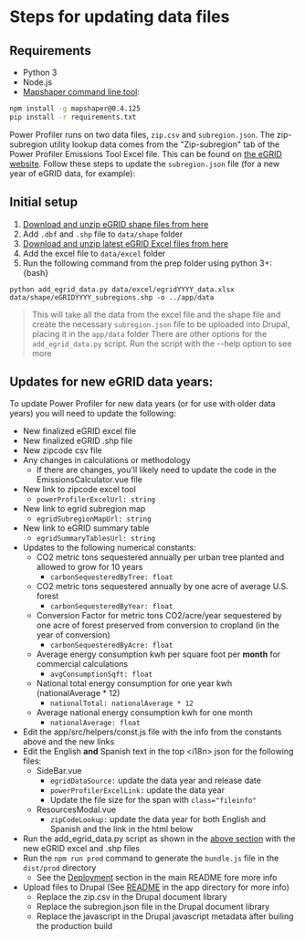 # Steps for updating data files

## Requirements
- Python 3
- Node.js
- [Mapshaper command line tool](https://github.com/mbloch/mapshaper):
```bash
npm install -g mapshaper@0.4.125
pip install -r requirements.txt
```

Power Profiler runs on two data files, `zip.csv` and `subregion.json`. The zip-subregion utility lookup data comes from the "Zip-subregion" tab of the Power Profiler Emissions Tool Excel file. This can be found on [the eGRID website](https://www.epa.gov/egrid). Follow these steps to update the `subregion.json` file (for a new year of eGRID data, for example):

## Initial setup

1. [Download and unzip eGRID shape files from here](https://www.epa.gov/egrid/egrid-mapping-files)
2. Add `.dbf` and `.shp` file to `data/shape` folder
3. [Download and unzip latest eGRID Excel files from here](https://www.epa.gov/egrid/download-data)
3. Add the excel file to `data/excel` folder
4. Run the following command from the prep folder using python 3+:
{bash}
```
python add_egrid_data.py data/excel/egridYYYY_data.xlsx data/shape/eGRIDYYYY_subregions.shp -o ../app/data
```
> This will take all the data from the excel file and the shape file and create the necessary `subregion.json` file to be uploaded into Drupal, placing it in the `app/data` folder
> There are other options for the `add_egrid_data.py` script. Run the script with the --help option to see more

## Updates for new eGRID data years:

To update Power Profiler for new data years (or for use with older data years) you will need to update the following:

*	New finalized eGRID excel file
* New finalized eGRID .shp file
*	New zipcode csv file
*	Any changes in calculations or methodology
    * If there are changes, you'll likely need to update the code in the EmissionsCalculator.vue file
*	New link to zipcode excel tool
    * `powerProfilerExcelUrl: string`
*	New link to egrid subregion map
    * `egridSubregionMapUrl: string`
*	New link to eGRID summary table
    * `egridSummaryTablesUrl: string`
*	Updates to the following numerical constants:
    *	CO2 metric tons sequestered annually per urban tree planted and allowed to grow for 10 years
        *	`carbonSequesteredByTree: float`
    *	CO2 metric tons sequestered annually by one acre of average U.S. forest
        *	`carbonSequesteredByYear: float`
    *	Conversion Factor for metric tons CO2/acre/year sequestered by one acre of forest preserved from conversion to cropland (in the year of conversion)
        *	`carbonSequesteredByAcre: float`
    *	Average energy consumption kwh per square foot  per **month** for commercial calculations
        *	`avgConsumptionSqft: float`
    * National total energy consumption for one year kwh (nationalAverage * 12)
        *   `nationalTotal: nationalAverage * 12`
    *	Average national energy consumption kwh for one month
        *	`nationalAverage: float`
* Edit the app/src/helpers/const.js file with the info from the constants above and the new links
* Edit the English **and** Spanish text in the top \<i18n\> json for the following files:
    * SideBar.vue
        * `egridDataSource:` update the data year and release date
        * `powerProfilerExcelLink:` update the data year
        * Update the file size for the span with `class="fileinfo"`
    * ResourcesModal.vue
        * `zipCodeLookup:` update the data year for both English and Spanish and the link in the html below
* Run the add_egrid_data.py script as shown in the [above section](#initial-setup) with the new eGRID excel and .shp files
* Run the `npm run prod` command to generate the `bundle.js` file in the `dist/prod` directory
    * See the [Deployment](../README.md#deployment) section in the main README fore more info
* Upload files to Drupal (See [README](../app/README.md) in the app directory for more info)
    * Replace the zip.csv in the Drupal document library
    * Replace the subregion.json file in the Drupal document library
    * Replace the javascript in the Drupal javascript metadata after builing the production build
